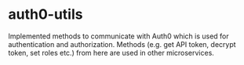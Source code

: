 # auth0-utils

Implemented methods to communicate with Auth0 which is used for authentication and authorization. Methods (e.g. get API token, decrypt token, set roles etc.) from here are used in other microservices. 
